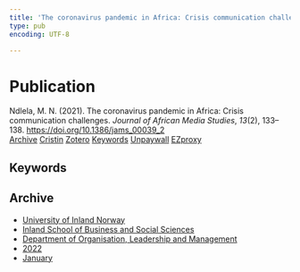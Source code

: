 ```yaml
---
title: 'The coronavirus pandemic in Africa: Crisis communication challenges'
type: pub
encoding: UTF-8

---
```

<h1>Publication</h1>
<article id="csl-bib-container-KL4CC98W" class="csl-bib-container">
  <div class="csl-bib-body"> <div class="csl-entry">Ndlela, M. N. (2021). The coronavirus pandemic in Africa: Crisis communication challenges. <i>Journal of African Media Studies</i>, <i>13</i>(2), 133–138. <a href="https://doi.org/10.1386/jams_00039_2">https://doi.org/10.1386/jams_00039_2</a></div> </div>
  <div class="csl-bib-buttons">
    <a href="#taxonomy-article-KL4CC98W" alt="archive" class="csl-bib-button">Archive</a>
    <a href="https://app.cristin.no/results/show.jsf?id=1986477" alt="Cristin" class="csl-bib-button">Cristin</a>
    <a href="http://zotero.org/groups/5881554/items/KL4CC98W" alt="Zotero" class="csl-bib-button">Zotero</a>
    <a href="#keywords-article-KL4CC98W" alt="keywords" class="csl-bib-button">Keywords</a>
    <a href="https://doi.org/10.1386/jams_00039_2" alt="Unpaywall" class="csl-bib-button">Unpaywall</a>
    <a href="https://doi.org/10.1386/jams_00039_2" alt="EZproxy" class="csl-bib-button">EZproxy</a>
  </div>
  <div id="csl-bib-meta-container-KL4CC98W"></div>
</article>
<div id="csl-bib-meta-KL4CC98W" class="csl-bib-meta">
  <article id="keywords-article-KL4CC98W" class="keywords-article">
    <h1>Keywords</h1>
    
  </article>
  <article id="taxonomy-article-KL4CC98W" class="taxonomy-article">
    <h1>Archive</h1>
    <ul>
      <li>
        <a href="/en/archive/?key=3DCRN523">University of Inland Norway</a>
      </li>
      <li>
        <a href="/en/archive/?key=DU8Q9LN9">Inland School of Business and Social Sciences</a>
      </li>
      <li>
        <a href="/en/archive/?key=4LUWR3ZM">Department of Organisation, Leadership and Management</a>
      </li>
      <li>
        <a href="/en/archive/?key=RDNF7EXQ">2022</a>
      </li>
      <li>
        <a href="/en/archive/?key=MRAFNJX4">January</a>
      </li>
    </ul>
  </article>
</div>
